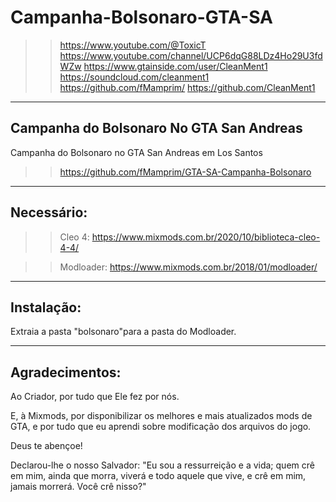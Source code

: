# Campanha-Bolsonaro-GTA-SA
                  
>> https://www.youtube.com/@ToxicT
>> https://www.youtube.com/channel/UCP6dqG88LDz4Ho29U3fdWZw
>> https://www.gtainside.com/user/CleanMent1
>> https://soundcloud.com/cleanment1
>> https://github.com/fMamprim/
>> https://github.com/CleanMent1
---

## Campanha do Bolsonaro No GTA San Andreas

Campanha do Bolsonaro no GTA San Andreas em Los Santos

>> https://github.com/fMamprim/GTA-SA-Campanha-Bolsonaro

---

## Necessário:

>> Cleo 4: https://www.mixmods.com.br/2020/10/biblioteca-cleo-4-4/


>> Modloader: https://www.mixmods.com.br/2018/01/modloader/

---

## Instalação:

Extraia a pasta "bolsonaro"para a pasta do Modloader.

---

## Agradecimentos:

Ao Criador, por tudo que Ele fez por nós.	

E, à Mixmods, por disponibilizar os melhores e mais atualizados mods de GTA, e por tudo que eu aprendi sobre modificação dos arquivos do jogo.
	
Deus te abençoe!
	
Declarou-lhe o nosso Salvador: "Eu sou a ressurreição e a vida; quem crê em mim, ainda que morra, viverá e todo aquele que vive, e crê em mim, jamais morrerá. Você crê nisso?"
